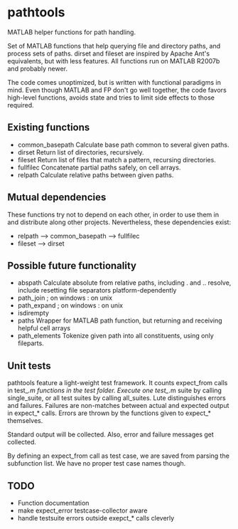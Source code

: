 pathtools
=========

MATLAB helper functions for path handling.

Set of MATLAB functions that help querying file and directory paths, and
process sets of paths. dirset and fileset are inspired by Apache Ant's
equivalents, but with less features. All functions run on MATLAB R2007b and
probably newer.

The code comes unoptimized, but is written with functional paradigms in mind.
Even though MATLAB and FP don't go well together, the code favors high-level
functions, avoids state and tries to limit side effects to those required.


Existing functions
------------------

- common_basepath Calculate base path common to several given paths.
- dirset          Return list of directories, recursively.
- fileset         Return list of files that match a pattern, recursing directories.
- fullfilec       Concatenate partial paths safely, on cell arrays.
- relpath         Calculate relative paths between given paths.


Mutual dependencies
-------------------

These functions try not to depend on each other, in order to use them in and
distribute along other projects. Nevertheless, these dependencies exist:

- relpath --> common_basepath --> fullfilec
- fileset --> dirset


Possible future functionality
-----------------------------

- abspath     Calculate absolute from relative paths, including . and .. resolve, include resetting file separators platform-dependently
- path_join   ; on windows : on unix
- path_expand ; on windows : on unix
- isdirempty
- paths       Wrapper for MATLAB path function, but returning and receiving helpful cell arrays
- path_elements Tokenize given path into all constituents, using only fileparts.


Unit tests
----------

pathtools feature a light-weight test framework. It counts expect_from calls in
test_*.m functions in the test folder. Execute one test_*.m suite by calling
single_suite, or all test suites by calling all_suites. Lute distinguishes
errors and failures. Failures are non-matches between actual and expected output
in expect_* calls. Errors are thrown by the functions given to expect_*
themselves.

Standard output will be collected. Also, error and failure messages get
collected.

By defining an expect_from call as test case, we are saved from parsing the
subfunction list. We have no proper test case names though.


TODO
----

- Function documentation
- make expect_error testcase-collector aware
- handle testsuite errors outside exepct_* calls cleverly
